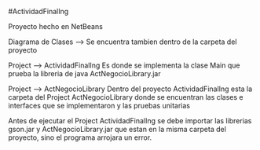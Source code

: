 #ActividadFinalIng

Proyecto hecho en NetBeans

Diagrama de Clases --> Se encuentra tambien dentro de la carpeta del proyecto

Project --> ActividadFinalIng 
Es donde se implementa la clase Main que prueba la libreria de java ActNegocioLibrary.jar

Project --> ActNegocioLibrary
Dentro del proyecto ActividadFinalIng esta la carpeta del Project ActNegocioLibrary
donde se encuentran las clases e interfaces que se implementaron y las pruebas unitarias

Antes de ejecutar el Project ActividadFinalIng se debe importar las librerias
gson.jar y ActNegocioLibrary.jar que estan en la misma carpeta del proyecto,
sino el programa arrojara un error.
